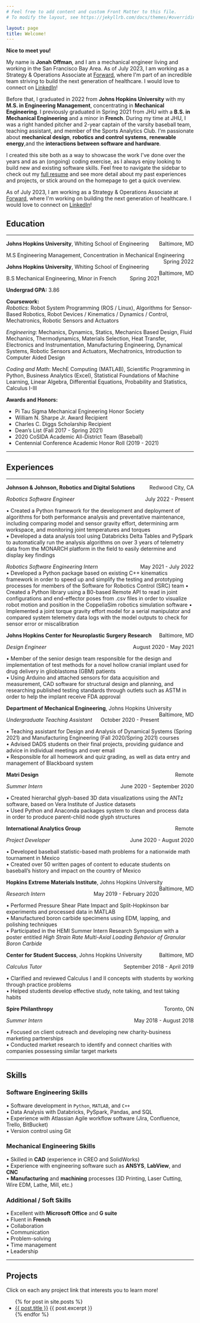 ```yaml
---
# Feel free to add content and custom Front Matter to this file.
# To modify the layout, see https://jekyllrb.com/docs/themes/#overriding-theme-defaults

layout: page
title: Welcome!
---
```


**Nice to meet you!**  

My name is **Jonah Offman**, and I am a mechanical engineer living and working in the San Francisco Bay Area. As of July 2023, I am working as a Strategy & Operations Associate at [Forward](goforward.com), where I'm part of an incredible team striving to build the next generation of healthcare. I would love to connect on [LinkedIn](https://www.linkedin.com/in/jonah-offman/)!

Before that, I graduated in 2022 from **Johns Hopkins University** with my **M.S. in Engineering Management**, concentrating in **Mechanical Engineering**. I previously graduated in Spring 2021 from JHU with a **B.S. in Mechanical Engineering** and a minor in **French**. During my time at JHU, I was a right handed pitcher and 2-year captain of the varsity baseball team, teaching assistant, and member of the Sports Analytics Club. I'm passionate about **mechanical design**, **robotics and control systems**, **renewable energy**,and the **interactions between software and hardware**. 

I created this site both as a way to showcase the work I've done over the years and as an (ongoing) coding exercise, as I always enjoy looking to build new and existing software skills. Feel free to navigate the sidebar to check out my [full resume](/resume/) and see more detail about my past experiences and projects, or stick around on the homepage to get a quick overview.

As of July 2023, I am working as a Strategy & Operations Associate at [Forward](goforward.com), where I'm working on building the next generation of healthcare. I would love to connect on [LinkedIn](https://www.linkedin.com/in/jonah-offman/)!

## Education 
---
<p style="text-align:left; margin-bottom: 0;">
    <b>Johns Hopkins University</b>, Whiting School of Engineering
    <span style="float:right;margin-bottom: 0">
        Baltimore, MD
    </span>
</p>
<p style="text-align:left; margin: 0, padding-top: 0; margin-bottom: 0;">
    M.S Engineering Management, Concentration in Mechanical Engineering
    <span style="float:right; margin-bottom: 0">
        Spring 2022
    </span>
</p>
<p></p>
<p style="text-align:left; margin-bottom: 0;">
    <b>Johns Hopkins University</b>, Whiting School of Engineering
    <span style="float:right;margin-bottom: 0">
        Baltimore, MD
    </span>
</p>
<p style="text-align:left; margin: 0, padding-top: 0; margin-bottom: 0;">
    B.S Mechanical Engineering, Minor in French
    <span style="float:right; margin-bottom: 0">
        Spring 2021
    </span>
</p>
<p style="text-align:left; margin: 0, padding-top: 0;">
    <b>Undergrad GPA:</b> 3.86
</p>

**Coursework:**   
*Robotics*: Robot System Programming (ROS / Linux), Algorithms for Sensor-Based Robotics, Robot Devices / Kinematics / Dynamics / Control, Mechatronics, Robotic Sensors and Actuators 

*Engineering*: Mechanics, Dynamics, Statics, Mechanics Based Design, Fluid Mechanics, Thermodynamics, Materials Selection, Heat Transfer, Electronics and Instrumentation, Manufacturing Engineering, Dynamical Systems, Robotic Sensors and Actuators, Mechatronics, Introduction to Computer Aided Design

*Coding and Math*: MechE Computing (MATLAB), Scientific Programming in Python, Business Analytics (Excel), Statistical Foundations of Machine Learning, Linear Algebra, Differential Equations, Probability and Statistics, Calculus I-III

**Awards and Honors:**  
- Pi Tau Sigma Mechanical Engineering Honor Society
- William N. Sharpe Jr. Award Recipient
- Charles C. Diggs Scholarship Recipient
- Dean’s List (Fall 2017 - Spring 2021)
- 2020 CoSIDA Academic All-District Team (Baseball)
- Centennial Conference Academic Honor Roll (2019 - 2021)  

---
## Experiences  
---
<p style="text-align:left; margin-bottom: 0;">
    <b>Johnson & Johnson, Robotics and Digital Solutions</b>
    <span style="float:right;margin-bottom: 0">
        Redwood City, CA
    </span>
</p>
<p style="text-align:left; margin: 0, padding-top: 0; margin-bottom: 0;">
    <i>Robotics Software Engineer</i>
    <span style="float:right; margin-bottom: 0">
        July 2022 - Present
    </span>
</p>

• Created a Python framework for the development and deployment of algorithms for both performance analysis and preventative maintenance, including comparing model and sensor gravity effort, determining arm workspace, and monitoring joint temperatures and torques  
• Developed a data analysis tool using Databricks Delta Tables and PySpark to automatically run the analysis algorithms on over 3 years of telemetry data from the MONARCH platform in the field to easily determine and display key findings 

<p style="text-align:left; margin: 0, padding-top: 0; margin-bottom: 0;">
    <i>Robotics Software Engineering Intern</i>
    <span style="float:right; margin-bottom: 0">
        May 2021 - July 2022
    </span>
</p>
• Developed a Python package based on existing C++ kinematics framework in order to speed up and simplify the testing and prototyping processes for members of the Software for Robotics Control (SRC) team  
• Created a Python library using a B0-based Remote API to read in joint configurations and end-effector poses from .csv files in order to visualize robot motion and position in the CoppeliaSim robotics simulation software
• Implemented a joint torque gravity effort model for a serial manipulator and compared system telemetry data logs with the model outputs to check for sensor error or miscalibration

<p style="text-align:left; margin-bottom: 0;">
    <b>Johns Hopkins Center for Neuroplastic Surgery Research</b>
    <span style="float:right;margin-bottom: 0">
        Baltimore, MD
    </span>
</p>
<p style="text-align:left; margin: 0, padding-top: 0; margin-bottom: 0;">
    <i>Design Engineer</i>
    <span style="float:right; margin-bottom: 0">
        August 2020 - May 2021
    </span>
</p>

• Member of the senior design team responsible for the design and implementation of test methods for a novel hollow cranial implant used for drug delivery in glioblastoma (GBM) patients  
• Using Arduino and attached sensors for data acquisition and measurement, CAD software for structural design and planning, and researching published testing standards through outlets such as ASTM in order to help the implant receive FDA approval  

<p style="text-align:left; margin-bottom: 0;">
    <b>Department of Mechanical Engineering</b>, Johns Hopkins University
    <span style="float:right;margin-bottom: 0">
        Baltimore, MD
    </span>
</p>
<p style="text-align:left; margin: 0, padding-top: 0; margin-bottom: 0;">
    <i>Undergraduate Teaching Assistant</i>
    <span style="float:right; margin-bottom: 0">
        October 2020 - Present
    </span>
</p>

• Teaching assistant for Design and Analysis of Dynamical Systems (Spring 2021) and Manufacturing Engineering (Fall 2020/Spring 2021) courses   
• Advised DADS students on their final projects, providing guidance and advice in individual meetings and over email   
• Responsible for all homework and quiz grading, as well as data entry and management of Blackboard system

<p style="text-align:left; margin-bottom: 0;">
    <b>Matri Design</b>
    <span style="float:right;margin-bottom: 0">
        Remote
    </span>
</p>
<p style="text-align:left; margin: 0, padding-top: 0; margin-bottom: 0;">
    <i>Summer Intern</i>
    <span style="float:right; margin-bottom: 0">
        June 2020 - September 2020
    </span>
</p>

• Created hierarchal glyph-based 3D data visualizations using the ANTz software, based on Vera Institute of Justice datasets  
• Used Python and Anaconda packages system to clean and process data in order to produce parent-child node glyph structures

<p style="text-align:left; margin-bottom: 0;">
    <b>International Analytics Group</b>
    <span style="float:right;margin-bottom: 0">
        Remote
    </span>
</p>
<p style="text-align:left; margin: 0, padding-top: 0; margin-bottom: 0;">
    <i>Project Developer</i>
    <span style="float:right; margin-bottom: 0">
        June 2020 - August 2020
    </span>
</p>

• Developed baseball statistic-based math problems for a nationwide math tournament in Mexico  
• Created over 50 written pages of content to educate students on baseball’s history and impact on the country of Mexico

<p style="text-align:left; margin-bottom: 0;">
    <b>Hopkins Extreme Materials Institute</b>, Johns Hopkins University
    <span style="float:right;margin-bottom: 0">
        Baltimore, MD
    </span>
</p>
<p style="text-align:left; margin: 0, padding-top: 0; margin-bottom: 0;">
    <i>Research Intern</i>
    <span style="float:right; margin-bottom: 0">
        May 2019 - February 2020
    </span>
</p>

• Performed Pressure Shear Plate Impact and Split-Hopkinson bar experiments and processed data in MATLAB  
• Manufactured boron carbide specimens using EDM, lapping, and polishing techniques  
• Participated in the HEMI Summer Intern Research Symposium with a poster entitled *High Strain Rate Multi-Axial Loading Behavior of Granular Boron Carbide*

<p style="text-align:left; margin-bottom: 0;">
    <b>Center for Student Success</b>, Johns Hopkins University
    <span style="float:right;margin-bottom: 0">
        Baltimore, MD
    </span>
</p>
<p style="text-align:left; margin: 0, padding-top: 0; margin-bottom: 0;">
    <i>Calculus Tutor</i>
    <span style="float:right; margin-bottom: 0">
        September 2018 - April 2019
    </span>
</p>

• Clarified and reviewed Calculus I and II concepts with students by working through practice problems  
• Helped students develop effective study, note taking, and test taking habits

<p style="text-align:left; margin-bottom: 0;">
    <b>Spire Philanthropy</b>
    <span style="float:right;margin-bottom: 0">
        Toronto, ON
    </span>
</p>
<p style="text-align:left; margin: 0, padding-top: 0; margin-bottom: 0;">
    <i>Summer Intern</i>
    <span style="float:right; margin-bottom: 0">
        May 2018 - August 2018
    </span>
</p>

• Focused on client outreach and developing new charity-business marketing partnerships  
• Conducted market research to identify and connect charities with companies possessing similar target markets

---

## Skills 

### Software Engineering Skills
• Software development in `Python`, `MATLAB`, and `C++`  
• Data Analysis with Databricks, PySpark, Pandas, and SQL  
• Experience with Atlassian Agile workflow software (Jira, Confluence, Trello, BitBucket)  
• Version control using Git  
### Mechanical Engineering Skills
• Skilled in **CAD** (experience in CREO and SolidWorks)      
• Experience with engineering software such as **ANSYS**, **LabView**, and **CNC**     
• **Manufacturing** and **machining** processes (3D Printing, Laser Cutting, Wire EDM, Lathe, Mill, etc.)   
### Additional / Soft Skills      
• Excellent with **Microsoft Office** and **G suite**  
• Fluent in **French**  
• Collaboration  
• Communication  
• Problem-solving  
• Time management  
• Leadership      

--- 
## Projects
Click on each any project link that interests you to learn more!

<ul>
  {% for post in site.posts %}
    <li>
      <a href="{{ post.url }}">{{ post.title }}</a>
      {{ post.excerpt }}
    </li>
  {% endfor %}
</ul>